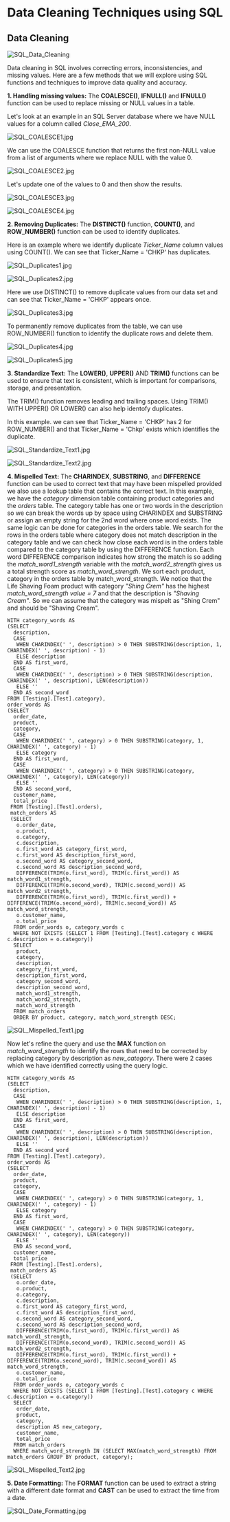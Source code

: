 # Data Cleaning Techniques using SQL

## Data Cleaning

![SQL_Data_Cleaning](https://github.com/danvuk567/SQL-Best-Practices/blob/main/images/SQL_Data_Cleaning.jpg?raw=true)

Data cleaning in SQL involves correcting errors, inconsistencies, and missing values. Here are a few methods that we will explore using SQL functions and techniques to improve data quality and accuracy.

**1. Handling missing values:** The **COALESCE()**, **IFNULL()** and **IFNULL()** function can be used to replace missing or NULL values in a table.

Let's look at an example in an SQL Server database where we have NULL values for a column called *Close_EMA_200*.

![SQL_COALESCE1.jpg](https://github.com/danvuk567/SQL-Best-Practices/blob/main/images/SQL_COALESCE1.jpg?raw=true)

We can use the COALESCE function that returns the first non-NULL value from a list of arguments where we replace NULL with the value 0.

![SQL_COALESCE2.jpg](https://github.com/danvuk567/SQL-Best-Practices/blob/main/images/SQL_COALESCE2.jpg?raw=true)

Let's update one of the values to 0 and then show the results.

![SQL_COALESCE3.jpg](https://github.com/danvuk567/SQL-Best-Practices/blob/main/images/SQL_COALESCE3.jpg?raw=true)

![SQL_COALESCE4.jpg](https://github.com/danvuk567/SQL-Best-Practices/blob/main/images/SQL_COALESCE4.jpg?raw=true)

**2. Removing Duplicates:** The **DISTINCT()** function, **COUNT()**, and **ROW_NUMBER()** function can be used to identify duplicates.

Here is an example where we identify duplicate *Ticker_Name* column values using COUNT(). We can see that Ticker_Name = 'CHKP' has duplicates.

![SQL_Duplicates1.jpg](https://github.com/danvuk567/SQL-Best-Practices/blob/main/images/SQL_Duplicates1.jpg?raw=true)

![SQL_Duplicates2.jpg](https://github.com/danvuk567/SQL-Best-Practices/blob/main/images/SQL_Duplicates2.jpg?raw=true)

Here we use DISTINCT() to remove duplicate values from our data set and can see that Ticker_Name = 'CHKP' appears once.

![SQL_Duplicates3.jpg](https://github.com/danvuk567/SQL-Best-Practices/blob/main/images/SQL_Duplicates3.jpg?raw=true)

To permanently remove duplicates from the table, we can use ROW_NUMBER() function to identify the duplicate rows and delete them.

![SQL_Duplicates4.jpg](https://github.com/danvuk567/SQL-Best-Practices/blob/main/images/SQL_Duplicates4.jpg?raw=true)

![SQL_Duplicates5.jpg](https://github.com/danvuk567/SQL-Best-Practices/blob/main/images/SQL_Duplicates5.jpg?raw=true)

**3. Standardize Text:** The **LOWER()**, **UPPER()** AND **TRIM()** functions can be used to ensure that text is consistent, which is important for comparisons, storage, and presentation.

The TRIM() function removes leading and trailing spaces. Using TRIM() WITH UPPER() OR LOWER() can also help identofy duplicates.

In this example. we can see that Ticker_Name = 'CHKP' has 2 for ROW_NUMBER() and that Ticker_Name = 'Chkp' exists which identifies the duplicate.

![SQL_Standardize_Text1.jpg](https://github.com/danvuk567/SQL-Best-Practices/blob/main/images/SQL_Standardize_Text1.jpg?raw=true)

![SQL_Standardize_Text2.jpg](https://github.com/danvuk567/SQL-Best-Practices/blob/main/images/SQL_Standardize_Text2.jpg?raw=true)

**4. Mispelled Text:** The **CHARINDEX**, **SUBSTRING**, and **DIFFERENCE** function can be used to correct text that may have been mispelled provided we also use a lookup table that contains the correct text. In this 
     example, we have the *category* dimension table containing product categories and the *orders* table. The category table has one or two words in the description so we can break the words up by space using CHARINDEX 
     and SUBSTRING or assign an empty string for the 2nd word where onse word exists. The same logic can be done for categories in the orders table. We search for the rows in the orders table where category does not 
     match description in the category table and we can check how close each word is in the orders table compared to the category table by using the DIFFERENCE function. Each word DIFFERENCE comparison indicates how 
     strong the match is so adding the *match_word1_strength* variable with the *match_word2_strength* gives us a total strength score as *match_word_strength*. We sort each product, category in the orders table by 
     match_word_strength. We notice that the Life Shaving Foam product with category *"Shing Crem"* has the highest *match_word_strength value = 7* and that the description is *"Shaving Cream"*. So we can assume that the 
     category was mispelt as "Shing Crem" and should be "Shaving Cream".

    WITH category_words AS
    (SELECT
      description,
      CASE 
       WHEN CHARINDEX(' ', description) > 0 THEN SUBSTRING(description, 1, CHARINDEX(' ', description) - 1)
       ELSE description
      END AS first_word,
      CASE 
       WHEN CHARINDEX(' ', description) > 0 THEN SUBSTRING(description, CHARINDEX(' ', description), LEN(description))
       ELSE ''
      END AS second_word
    FROM [Testing].[Test].category),
    order_words AS
    (SELECT
      order_date, 
      product,
      category,
      CASE 
       WHEN CHARINDEX(' ', category) > 0 THEN SUBSTRING(category, 1, CHARINDEX(' ', category) - 1)
       ELSE category
      END AS first_word,
      CASE 
       WHEN CHARINDEX(' ', category) > 0 THEN SUBSTRING(category, CHARINDEX(' ', category), LEN(category))
       ELSE ''
      END AS second_word,
      customer_name, 
      total_price
     FROM [Testing].[Test].orders),
     match_orders AS
     (SELECT
       o.order_date,
       o.product,
       o.category,
       c.description,
       o.first_word AS category_first_word,
       c.first_word AS description_first_word,
       o.second_word AS category_second_word,
       c.second_word AS description_second_word,
       DIFFERENCE(TRIM(o.first_word), TRIM(c.first_word)) AS match_word1_strength,
       DIFFERENCE(TRIM(o.second_word), TRIM(c.second_word)) AS match_word2_strength,
       DIFFERENCE(TRIM(o.first_word), TRIM(c.first_word)) + DIFFERENCE(TRIM(o.second_word), TRIM(c.second_word)) AS match_word_strength,
       o.customer_name, 
       o.total_price
      FROM order_words o, category_words c
      WHERE NOT EXISTS (SELECT 1 FROM [Testing].[Test].category c WHERE c.description = o.category))
      SELECT
       product,
       category,
       description,
       category_first_word,
       description_first_word,
       category_second_word,
       description_second_word,
       match_word1_strength,
       match_word2_strength,
       match_word_strength
      FROM match_orders
      ORDER BY product, category, match_word_strength DESC;

![SQL_Mispelled_Text1.jpg](https://github.com/danvuk567/SQL-Best-Practices/blob/main/images/SQL_Mispelled_Text1.jpg?raw=true)

Now let's refine the query and use the **MAX** function on *match_word_strength* to identify the rows that need to be corrected by replacing category by description as *new_category*. There were 2 cases which we have identified correctly using the query logic.

    WITH category_words AS
    (SELECT
      description,
      CASE 
       WHEN CHARINDEX(' ', description) > 0 THEN SUBSTRING(description, 1, CHARINDEX(' ', description) - 1)
       ELSE description
      END AS first_word,
      CASE 
       WHEN CHARINDEX(' ', description) > 0 THEN SUBSTRING(description, CHARINDEX(' ', description), LEN(description))
       ELSE ''
      END AS second_word
    FROM [Testing].[Test].category),
    order_words AS
    (SELECT
      order_date, 
      product,
      category,
      CASE 
       WHEN CHARINDEX(' ', category) > 0 THEN SUBSTRING(category, 1, CHARINDEX(' ', category) - 1)
       ELSE category
      END AS first_word,
      CASE 
       WHEN CHARINDEX(' ', category) > 0 THEN SUBSTRING(category, CHARINDEX(' ', category), LEN(category))
       ELSE ''
      END AS second_word,
      customer_name, 
      total_price
     FROM [Testing].[Test].orders),
     match_orders AS
     (SELECT
       o.order_date,
       o.product,
       o.category,
       c.description,
       o.first_word AS category_first_word,
       c.first_word AS description_first_word,
       o.second_word AS category_second_word,
       c.second_word AS description_second_word,
       DIFFERENCE(TRIM(o.first_word), TRIM(c.first_word)) AS match_word1_strength,
       DIFFERENCE(TRIM(o.second_word), TRIM(c.second_word)) AS match_word2_strength,
       DIFFERENCE(TRIM(o.first_word), TRIM(c.first_word)) + DIFFERENCE(TRIM(o.second_word), TRIM(c.second_word)) AS match_word_strength,
       o.customer_name, 
       o.total_price
      FROM order_words o, category_words c
      WHERE NOT EXISTS (SELECT 1 FROM [Testing].[Test].category c WHERE c.description = o.category))
      SELECT
       order_date,
       product,
       category,
       description AS new_category,
       customer_name, 
       total_price
      FROM match_orders
      WHERE match_word_strength IN (SELECT MAX(match_word_strength) FROM match_orders GROUP BY product, category);

![SQL_Mispelled_Text2.jpg](https://github.com/danvuk567/SQL-Best-Practices/blob/main/images/SQL_Mispelled_Text2.jpg?raw=true)

**5. Date Formatting:** The **FORMAT** function can be used to extract a string with a different date format and **CAST** can be used to extract the time from a date.

![SQL_Date_Formatting.jpg](https://github.com/danvuk567/SQL-Best-Practices/blob/main/images/SQL_Date_Formatting.jpg?raw=true)

